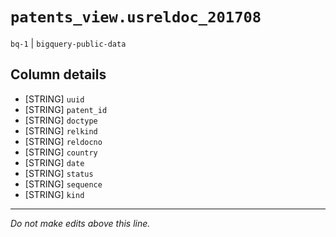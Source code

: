 # `patents_view.usreldoc_201708`
`bq-1` | `bigquery-public-data`

## Column details
* [STRING]    `uuid`
* [STRING]    `patent_id`
* [STRING]    `doctype`
* [STRING]    `relkind`
* [STRING]    `reldocno`
* [STRING]    `country`
* [STRING]    `date`
* [STRING]    `status`
* [STRING]    `sequence`
* [STRING]    `kind`

-------------------------------------------------------------------------------
*Do not make edits above this line.*
